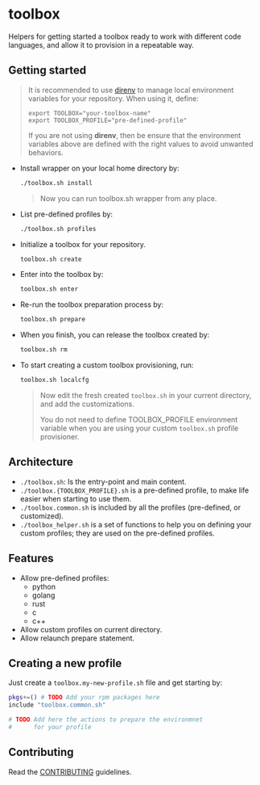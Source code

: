 # toolbox

Helpers for getting started a toolbox ready to work
with different code languages, and allow it to provision
in a repeatable way.

## Getting started

> It is recommended to use [direnv](https://github.com/direnv/direnv)
> to manage local environment variables for your repository.
> When using it, define:
>
>     export TOOLBOX="your-toolbox-name"
>     export TOOLBOX_PROFILE="pre-defined-profile"
>
> If you are not using **direnv**, then be ensure that the
> environment variables above are defined with the right
> values to avoid unwanted behaviors.

- Install wrapper on your local home directory by:

    ```sh
    ./toolbox.sh install
    ```

  > Now you can run toolbox.sh wrapper from any place.

- List pre-defined profiles by:

    ```sh
    ./toolbox.sh profiles
    ```

- Initialize a toolbox for your repository.

    ```sh
    toolbox.sh create
    ```

- Enter into the toolbox by:

    ```sh
    toolbox.sh enter
    ```

- Re-run the toolbox preparation process by:

    ```sh
    toolbox.sh prepare
    ```

- When you finish, you can release the toolbox created by:

    ```sh
    toolbox.sh rm
    ```

- To start creating a custom toolbox provisioning, run:

    ```sh
    toolbox.sh localcfg
    ```

  > Now edit the fresh created `toolbox.sh` in your current
  > directory, and add the customizations.
  >
  > You do not need to define TOOLBOX_PROFILE environment
  > variable when you are using your custom `toolbox.sh`
  > profile provisioner.

## Architecture

- `./toolbox.sh`: Is the entry-point and main content.
- `./toolbox.{TOOLBOX_PROFILE}.sh` is a pre-defined profile, to
  make life easier when starting to use them.
- `./toolbox.common.sh` is included by all the profiles
  (pre-defined, or customized).
- `./toolbox_helper.sh` is a set of functions to help you
  on defining your custom profiles; they are used on the
  pre-defined profiles.

## Features

- Allow pre-defined profiles:
  - python
  - golang
  - rust
  - c
  - c++
- Allow custom profiles on current directory.
- Allow relaunch prepare statement.

## Creating a new profile

Just create a `toolbox.my-new-profile.sh` file and get
starting by:

```sh
pkgs+=() # TODO Add your rpm packages here
include "toolbox.common.sh"

# TODO Add here the actions to prepare the environmnet
#      for your profile
```

## Contributing

Read the [CONTRIBUTING](CONTRIBUTING.md) guidelines.
